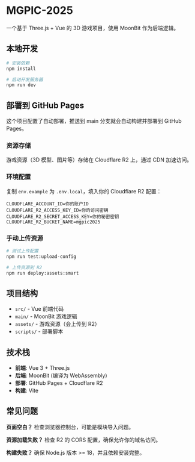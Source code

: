 # MGPIC-2025

一个基于 Three.js + Vue 的 3D 游戏项目，使用 MoonBit 作为后端逻辑。

## 本地开发

```bash
# 安装依赖
npm install

# 启动开发服务器
npm run dev
```

## 部署到 GitHub Pages

这个项目配置了自动部署，推送到 main 分支就会自动构建并部署到 GitHub Pages。

### 资源存储

游戏资源（3D 模型、图片等）存储在 Cloudflare R2 上，通过 CDN 加速访问。

### 环境配置

复制 `env.example` 为 `.env.local`，填入你的 Cloudflare R2 配置：

```env
CLOUDFLARE_ACCOUNT_ID=你的账户ID
CLOUDFLARE_R2_ACCESS_KEY_ID=你的访问密钥
CLOUDFLARE_R2_SECRET_ACCESS_KEY=你的秘密密钥
CLOUDFLARE_R2_BUCKET_NAME=mgpic2025
```

### 手动上传资源

```bash
# 测试上传配置
npm run test:upload-config

# 上传资源到 R2
npm run deploy:assets:smart
```

## 项目结构

- `src/` - Vue 前端代码
- `main/` - MoonBit 游戏逻辑
- `assets/` - 游戏资源（会上传到 R2）
- `scripts/` - 部署脚本

## 技术栈

- **前端**: Vue 3 + Three.js
- **后端**: MoonBit (编译为 WebAssembly)
- **部署**: GitHub Pages + Cloudflare R2
- **构建**: Vite

## 常见问题

**页面空白？** 检查浏览器控制台，可能是模块导入问题。

**资源加载失败？** 检查 R2 的 CORS 配置，确保允许你的域名访问。

**构建失败？** 确保 Node.js 版本 >= 18，并且依赖安装完整。
